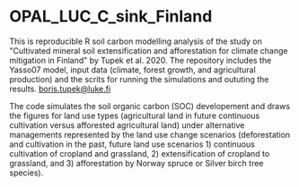# OPAL_LUC_C_sink_Finland
This is reproducible R soil carbon modelling analysis of the study on "Cultivated mineral soil extensification and afforestation for climate change mitigation in Finland" by Tupek et al. 2020. The repository includes the Yasso07 model, input data (climate, forest growth, and agricultural production) and the scrits for running the simulations and oututing the results. boris.tupek@luke.fi

The code simulates the soil organic carbon (SOC) developement and draws the figures for land use types (agricultural land in future continuous cultivation versus afforested agricultural land) under alternative managements represented by the land use change scenarios (deforestation and cultivation in the past, future land use scenarios 1) continuous cultivation of cropland and grassland, 2) extensification of cropland to grassland, and 3) afforestation by Norway spruce or Silver birch tree species).

